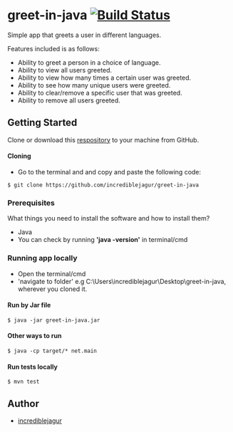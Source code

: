 # greet-in-java  [![Build Status](https://travis-ci.org/incrediblejagur/greet-in-java.svg?branch=master)](https://travis-ci.org/incrediblejagur/greet-in-java)

Simple app that greets a user in different languages.

Features included is as follows:

- Ability to greet a person in a choice of language.
- Ability to view all users greeted.
- Ability to view how many times a certain user was greeted.
- Ability to see how many unique users were greeted.
- Ability to clear/remove a specific user that was greeted.
- Ability to remove all users greeted.

  

## Getting Started
 
Clone or download this [respository]([https://github.com/incrediblejagur/greet-in-java]) to your machine from GitHub.

  

#### Cloning

  

- Go to the terminal and and copy and paste the following code:

  

```
$ git clone https://github.com/incrediblejagur/greet-in-java
```

  

### Prerequisites

  

What things you need to install the software and how to install them?

- Java
- You can check by running **'java -version'** in terminal/cmd


  

### Running app locally
- Open the terminal/cmd
- 'navigate to folder' e.g C:\Users\incrediblejagur\Desktop\greet-in-java, wherever you cloned it.
#### Run by Jar file
```
$ java -jar greet-in-java.jar
```
#### Other ways to run
```
$ java -cp target/* net.main
```
#### Run tests locally
```
$ mvn test
```
## Author
- [incrediblejagur](github.com/incrediblejagur)
